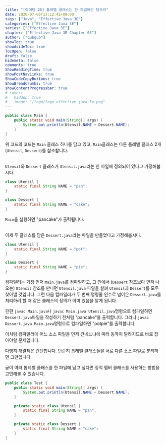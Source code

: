 ```yaml
---
title: "[아이템 25] 톱레벨 클래스는 한 파일에만 담으라"
date: 2020-07-05T13:12:41+09:00
tags: ["Java", "Effective Java 3E"]
categories: ["Effective Java 3E"]
series: ["Effective Java 3E"]
chapter: ["Effective Java 3E Chapter 03"]
author: ["qubqub"]
showToc: true
showAsideToc: true
TocOpen: false
draft: false
hidemeta: false
comments: true
ShowReadingTime: true
showPostNavLinks: true
ShowCodeCopyButtons: true
ShowBreadCrumbs: true
showContentProgressbar: true
# cover:
#   hidden: true
#   image: "/logo/logo-effective-java-3e.png"
---
```

``` java
public class Main {
    public static void main(String[] args) {
        System.out.println(Utensil.NAME + Dessert.NAME);
    }
}
```

위 코드의 코드는 `Main` 클래스 하나를 담고 있고, `Main`클래스는 다른 톱레벨 클래스 2개(`Utensil`, `Dessert`)를 참조합니다.
<br>
<br>

`Utensil`와 `Dessert` 클래스가 `Utensil.java`라는 한 파일에 정의되어 있다고 가정해봅시다.

``` java
class Utensil {
    static final String NAME = "pan";
}

class Dessert {
    static final String NAME = "cake";
}
```

`Main`을 실행하면 "pancake"가 출력됩니다.
<br>
<br>

이제 두 클래스를 담은 `Dessert.java`라는 파일을 만들었다고 가정해봅시다.

``` java
class Utensil {
    static final String NAME = "pot";
}

class Dessert {
    static final String NAME = "pie";
}
```

컴파일러는 가장 먼저 `Main.java`를 컴파일하고, 그 안에서 (`Dessert` 참조보다 먼저 나오는) `Utensil` 참조를 만나면 `Utensil.java` 파일을 살펴 `Utensil`과 `Dessert`를 모두 찾아낼 것입니다. 그런 다음 컴파일러가 두 번째 명령줄 인수로 넘어온 `Dessert.java`를 처리하려 할 때 같은 클래스의 정의가 이미 있음을 알게 됩니다.

한편 `javac Main.java`나 `javac Main.java Utensil.java`명령으로 컴파일하면 `Dessert.java`파일을 작성하기 전처럼 "pancake"를 출력합니다. 그러나 `javac Dessert.java Main.java`명령으로 컴파일하면 "potpie"를 출력합니다.

이처럼 컴파일러에 어느 소스 파일을 먼저 건네느냐에 따라 동작이 달라지므로 바로 잡아야할 문제입니다.

다행히 해결책은 간단합니다. 단순히 톱레벨 클래스들을 서로 다른 소스 파일로 분리하면 그만입니다.

굳이 여러 톱레벨 클래스를 한 파일에 담고 싶다면 정적 멤버 클래스를 사용하는 방법을 고민해볼 수 있습니다.
<br>

``` java
public class Test {
    public static void main(String[] args) {
        System.out.println(Utensil.NAME + Dessert.NAME);
    }

    private static class Utensil {
        static final String NAME = "pan";
    }

    private static class Dessert {
        static final String NAME = "cake";
    }
}
```
